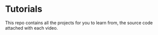 # Tutorials

This repo contains all the projects for you to learn from, the source code attached with each video.
